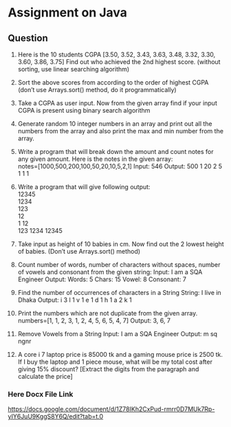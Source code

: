 # Assignment on Java
## Question
1. Here is the 10 students CGPA [3.50, 3.52, 3.43, 3.63, 3.48, 3.32, 3.30, 3.60, 3.86, 3.75]
     Find out who achieved the 2nd highest score. (without sorting, use linear searching algorithm) 
2. Sort the above scores from according to the order of highest CGPA (don’t use Arrays.sort() method, do it programmatically) 
3. Take a CGPA as user input. Now from the given array find if your input CGPA is present using binary search algorithm 
4. Generate random 10 integer numbers in an array and print out all the numbers from the array and also print the max and min number from the array. 
5. Write a program that will break down the amount and count notes for any given amount. Here is the notes in the given array:    
notes=[1000,500,200,100,50,20,10,5,2,1] 
Input: 546
Output:
500 1
20 2
5 1
1 1

6. Write a program that will give following output:   
12345    
1234    
123  
12  
1
12   
123 
1234
12345

7. Take input as height of 10 babies in cm. Now find out the 2 lowest height of babies. (Don’t use Arrays.sort() method) 

8. Count number of words, number of characters without spaces, number of vowels and consonant from the given string: 
Input: I am a SQA Engineer
Output: 
Words: 5
Chars: 15
Vowel: 8
Consonant: 7

9. Find the number of occurrences of characters in a String 
String: I live in Dhaka
Output:
i 3
l 1
v 1
e 1
d 1
h 1
a 2
k 1

10. Print the  numbers which are not duplicate from the given array.
numbers=[1, 1, 2, 3, 1, 2, 4, 5, 6, 5, 4, 7]
Output: 
3, 6, 7

11. Remove Vowels from a String 
Input: I am a SQA Engineer
Output: m sq ngnr   

12. A core i 7 laptop price is 85000 tk and a gaming mouse price is 2500 tk. If I buy the laptop and 1 piece mouse, what will be my total cost after giving 15% discount? [Extract the digits from the paragraph and calculate the price]

### Here Docx File Link
https://docs.google.com/document/d/1Z78IKh2CxPud-rmrr0D7MUk7Rp-yIY6JuU9KggS8Y6Q/edit?tab=t.0
